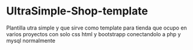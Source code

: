 # UltraSimple-Shop-template
Plantilla utra simple y que sirve como template para tienda que ocupo en varios proyectos con solo css html y bootstrapp conectandolo a php y mysql normalmente
